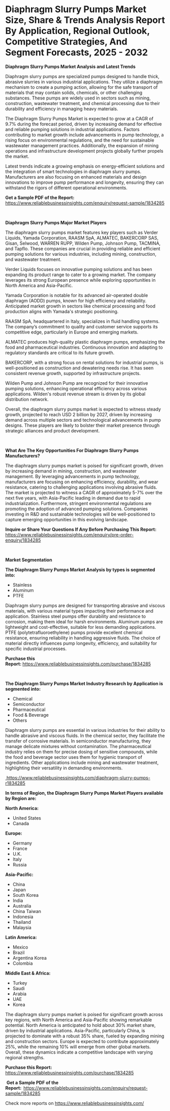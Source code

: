 <p><h1>Diaphragm Slurry Pumps Market Size, Share & Trends Analysis Report By Application, Regional Outlook, Competitive Strategies, And Segment Forecasts, 2025 - 2032</h1></p><p><strong>Diaphragm Slurry Pumps Market Analysis and Latest Trends</strong></p>
<p><p>Diaphragm slurry pumps are specialized pumps designed to handle thick, abrasive slurries in various industrial applications. They utilize a diaphragm mechanism to create a pumping action, allowing for the safe transport of materials that may contain solids, chemicals, or other challenging substances. These pumps are widely used in sectors such as mining, construction, wastewater treatment, and chemical processing due to their durability and efficiency in managing heavy materials.</p><p>The Diaphragm Slurry Pumps Market is expected to grow at a CAGR of 9.7% during the forecast period, driven by increasing demand for effective and reliable pumping solutions in industrial applications. Factors contributing to market growth include advancements in pump technology, a rising focus on environmental regulations, and the need for sustainable wastewater management practices. Additionally, the expansion of mining operations and infrastructure development projects globally further propels the market. </p><p>Latest trends indicate a growing emphasis on energy-efficient solutions and the integration of smart technologies in diaphragm slurry pumps. Manufacturers are also focusing on enhanced materials and design innovations to improve pump performance and longevity, ensuring they can withstand the rigors of different operational environments.</p></p>
<p><strong>Get a Sample PDF of the Report:&nbsp;</strong> <a href="https://www.reliablebusinessinsights.com/enquiry/request-sample/1834285?utm_campaign=2255&utm_medium=2&utm_source=Github&utm_content=ia&utm_term=28022025&utm_id=diaphragm-slurry-pumps">https://www.reliablebusinessinsights.com/enquiry/request-sample/1834285</a></p>
<p>&nbsp;</p>
<p><strong>Diaphragm Slurry Pumps Major Market Players</strong></p>
<p><p>The diaphragm slurry pumps market features key players such as Verder Liquids, Yamada Corporation, RAASM SpA, ALMATEC, BAKERCORP SAS, Gisan, Selwood, WARREN RUPP, Wilden Pump, Johnson Pump, TACMINA, and Tapflo. These companies are crucial in providing reliable and efficient pumping solutions for various industries, including mining, construction, and wastewater treatment.</p><p>Verder Liquids focuses on innovative pumping solutions and has been expanding its product range to cater to a growing market. The company leverages its strong European presence while exploring opportunities in North America and Asia-Pacific.</p><p>Yamada Corporation is notable for its advanced air-operated double diaphragm (AODD) pumps, known for high efficiency and reliability. Anticipated market growth in sectors like chemical processing and food production aligns with Yamada's strategic positioning.</p><p>RAASM SpA, headquartered in Italy, specializes in fluid handling systems. The company’s commitment to quality and customer service supports its competitive edge, particularly in Europe and emerging markets.</p><p>ALMATEC produces high-quality plastic diaphragm pumps, emphasizing the food and pharmaceutical industries. Continuous innovation and adapting to regulatory standards are critical to its future growth.</p><p>BAKERCORP, with a strong focus on rental solutions for industrial pumps, is well-positioned as construction and dewatering needs rise. It has seen consistent revenue growth, supported by infrastructure projects.</p><p>Wilden Pump and Johnson Pump are recognized for their innovative pumping solutions, enhancing operational efficiency across various applications. Wilden's robust revenue stream is driven by its global distribution network.</p><p>Overall, the diaphragm slurry pumps market is expected to witness steady growth, projected to reach USD 2 billion by 2027, driven by increasing demand across multiple sectors and technological advancements in pump designs. These players are likely to bolster their market presence through strategic alliances and product development.</p></p>
<p>&nbsp;</p>
<p><strong>What Are The Key Opportunities For Diaphragm Slurry Pumps Manufacturers?</strong></p>
<p><p>The diaphragm slurry pumps market is poised for significant growth, driven by increasing demand in mining, construction, and wastewater management. By leveraging advancements in pump technology, manufacturers are focusing on enhancing efficiency, durability, and wear resistance, catering to challenging applications involving abrasive fluids. The market is projected to witness a CAGR of approximately 5-7% over the next five years, with Asia-Pacific leading in demand due to rapid industrialization. Furthermore, stringent environmental regulations are promoting the adoption of advanced pumping solutions. Companies investing in R&D and sustainable technologies will be well-positioned to capture emerging opportunities in this evolving landscape.</p></p>
<p><strong>Inquire or Share Your Questions If Any Before Purchasing This Report:</strong> <a href="https://www.reliablebusinessinsights.com/enquiry/pre-order-enquiry/1834285?utm_campaign=2255&utm_medium=2&utm_source=Github&utm_content=ia&utm_term=28022025&utm_id=diaphragm-slurry-pumps">https://www.reliablebusinessinsights.com/enquiry/pre-order-enquiry/1834285</a></p>
<p>&nbsp;</p>
<p><strong>Market Segmentation</strong></p>
<p><strong>The Diaphragm Slurry Pumps Market Analysis by types is segmented into:</strong></p>
<p><ul><li>Stainless</li><li>Aluminum</li><li>PTFE</li></ul></p>
<p><p>Diaphragm slurry pumps are designed for transporting abrasive and viscous materials, with various material types impacting their performance and application. Stainless steel pumps offer durability and resistance to corrosion, making them ideal for harsh environments. Aluminum pumps are lightweight and cost-effective, suitable for less demanding applications. PTFE (polytetrafluoroethylene) pumps provide excellent chemical resistance, ensuring reliability in handling aggressive fluids. The choice of material directly influences pump longevity, efficiency, and suitability for specific industrial processes.</p></p>
<p><strong>Purchase this Report:&nbsp;</strong><a href="https://www.reliablebusinessinsights.com/purchase/1834285?utm_campaign=2255&utm_medium=2&utm_source=Github&utm_content=ia&utm_term=28022025&utm_id=diaphragm-slurry-pumps">https://www.reliablebusinessinsights.com/purchase/1834285</a></p>
<p>&nbsp;</p>
<p><strong>The Diaphragm Slurry Pumps Market Industry Research by Application is segmented into:</strong></p>
<p><ul><li>Chemical</li><li>Semiconductor</li><li>Pharmaceutical</li><li>Food & Beverage</li><li>Others</li></ul></p>
<p><p>Diaphragm slurry pumps are essential in various industries for their ability to handle abrasive and viscous fluids. In the chemical sector, they facilitate the transfer of corrosive materials. In semiconductor manufacturing, they manage delicate mixtures without contamination. The pharmaceutical industry relies on them for precise dosing of sensitive compounds, while the food and beverage sector uses them for hygienic transport of ingredients. Other applications include mining and wastewater treatment, highlighting their versatility in demanding environments.</p></p>
<p><a href="https://www.reliablebusinessinsights.com/diaphragm-slurry-pumps-r1834285?utm_campaign=2255&utm_medium=2&utm_source=Github&utm_content=ia&utm_term=28022025&utm_id=diaphragm-slurry-pumps">&nbsp;https://www.reliablebusinessinsights.com/diaphragm-slurry-pumps-r1834285</a></p>
<p><strong>In terms of Region, the Diaphragm Slurry Pumps Market Players available by Region are:</strong></p>
<p>
    <p> <strong> North America: </strong>
        <ul>
            <li>United States</li>
            <li>Canada</li>
        </ul>
        </p> 
    <p> <strong> Europe: </strong>
        <ul>
            <li>Germany</li>
            <li>France</li>
            <li>U.K.</li>
            <li>Italy</li>
            <li>Russia</li>
        </ul>
        </p> 
    <p> <strong> Asia-Pacific: </strong>
        <ul>
            <li>China</li>
            <li>Japan</li>
            <li>South Korea</li>
            <li>India</li>
            <li>Australia</li>
            <li>China Taiwan</li>
            <li>Indonesia</li>
            <li>Thailand</li>
            <li>Malaysia</li>
        </ul>
        </p> 
    <p> <strong> Latin America: </strong>
        <ul>
            <li>Mexico</li>
            <li>Brazil</li>
            <li>Argentina Korea</li>
            <li>Colombia</li>
        </ul>
        </p> 
    <p> <strong> Middle East & Africa: </strong>
        <ul>
            <li>Turkey</li>
            <li>Saudi</li>
            <li>Arabia</li>
            <li>UAE</li>
            <li>Korea</li>
        </ul>
    </p>
    </p>
<p><p>The diaphragm slurry pumps market is poised for significant growth across key regions, with North America and Asia-Pacific showing remarkable potential. North America is anticipated to hold about 30% market share, driven by industrial applications. Asia-Pacific, particularly China, is projected to dominate with a robust 35% share, fueled by expanding mining and construction sectors. Europe is expected to contribute approximately 25%, while the remaining 10% will emerge from other global markets. Overall, these dynamics indicate a competitive landscape with varying regional strengths.</p></p>
<p><strong>Purchase this Report: </strong><a href="https://www.reliablebusinessinsights.com/purchase/1834285?utm_campaign=2255&utm_medium=2&utm_source=Github&utm_content=ia&utm_term=28022025&utm_id=diaphragm-slurry-pumps">https://www.reliablebusinessinsights.com/purchase/1834285</a></p>
<p>&nbsp;<strong>Get a Sample PDF of the Report:&nbsp;&nbsp;</strong><a href="https://www.reliablebusinessinsights.com/enquiry/request-sample/1834285?utm_campaign=2255&utm_medium=2&utm_source=Github&utm_content=ia&utm_term=28022025&utm_id=diaphragm-slurry-pumps">https://www.reliablebusinessinsights.com/enquiry/request-sample/1834285</a></p>
<p><strong></strong></p>
<p>Check more reports on <a href="https://www.reliablebusinessinsights.com/?utm_campaign=2255&utm_medium=2&utm_source=Github&utm_content=ia&utm_term=28022025&utm_id=diaphragm-slurry-pumps">https://www.reliablebusinessinsights.com/</a></p>